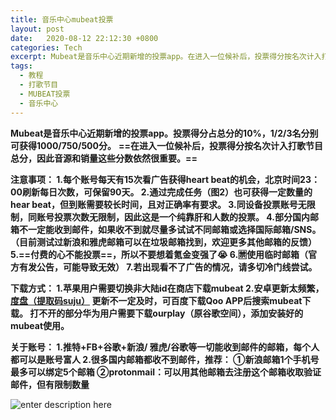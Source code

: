 ```yaml
---
title: 音乐中心mubeat投票
layout: post
date:   2020-08-12 22:12:30 +0800
categories: Tech
excerpt: Mubeat是音乐中心近期新增的投票app。在进入一位候补后，投票得分按名次计入打歌节目总分，因此音源和销量这些分数依然很重要。
tags:
  - 教程
  - 打歌节目
  - MUBEAT投票
  - 音乐中心
---
```


**Mubeat是音乐中心近期新增的投票app。投票得分占总分的10%，1/2/3名分别可获得1000/750/500分。**
**==在进入一位候补后，投票得分按名次计入打歌节目总分，因此音源和销量这些分数依然很重要。==**


**注意事项：
1.每个账号每天有15次看广告获得heart beat的机会，北京时间23：00刷新每日次数，可保留90天。
2.通过完成任务（图2）也可获得一定数量的hear beat，但到账需要较长时间，且对正确率有要求。
3.同设备投票账号无限制，同账号投票次数无限制，因此这是一个纯靠肝和人数的投票。
4.部分国内邮箱不一定能收到邮件，如果收不到就尽量多试试不同邮箱或选择国际邮箱/SNS。
（目前测试过新浪和雅虎邮箱可以在垃圾邮箱找到，欢迎更多其他邮箱的反馈）
5.==付费的心不能投票==，所以不要想着氪金变强了😭
6.🈲使用临时邮箱（官方有发公告，可能导致无效）
7.若出现看不了广告的情况，请多切冷门线尝试。**

**下载方式：
1.苹果用户需要切换非大陆id在商店下载mubeat
2.安卓更新太频繁，[度盘（提取码suju）](https://pan.baidu.com/s/19xXZmG-SM_nCxp82VkmDlQ) 更新不一定及时，可百度下载Qoo APP后搜索mubeat下载。
打不开的部分华为用户需要下载ourplay（原谷歌空间），添加安装好的mubeat使用。**

**关于账号：
1.推特+FB+谷歌+新浪/ 雅虎/谷歌等一切能收到邮件的邮箱，每个人都可以是账号富人
2.很多国内邮箱都收不到邮件，推荐：
①新浪邮箱1个手机号最多可以绑定5个邮箱
②protonmail：可以用其他邮箱去注册这个邮箱收取验证邮件，但有限制数量**

![enter description here](https://github.com/plxd1106/plxd1106.github.io/blob/gh-pages/_posts/images/mubeat.jpg?raw=true)